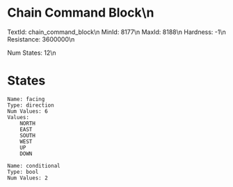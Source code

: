 # Chain Command Block\n
TextId: chain_command_block\n
MinId: 8177\n
MaxId: 8188\n
Hardness: -1\n
Resistance: 3600000\n

Num States: 12\n
# States
```
Name: facing
Type: direction
Num Values: 6
Values:
    NORTH
    EAST
    SOUTH
    WEST
    UP
    DOWN

Name: conditional
Type: bool
Num Values: 2
```